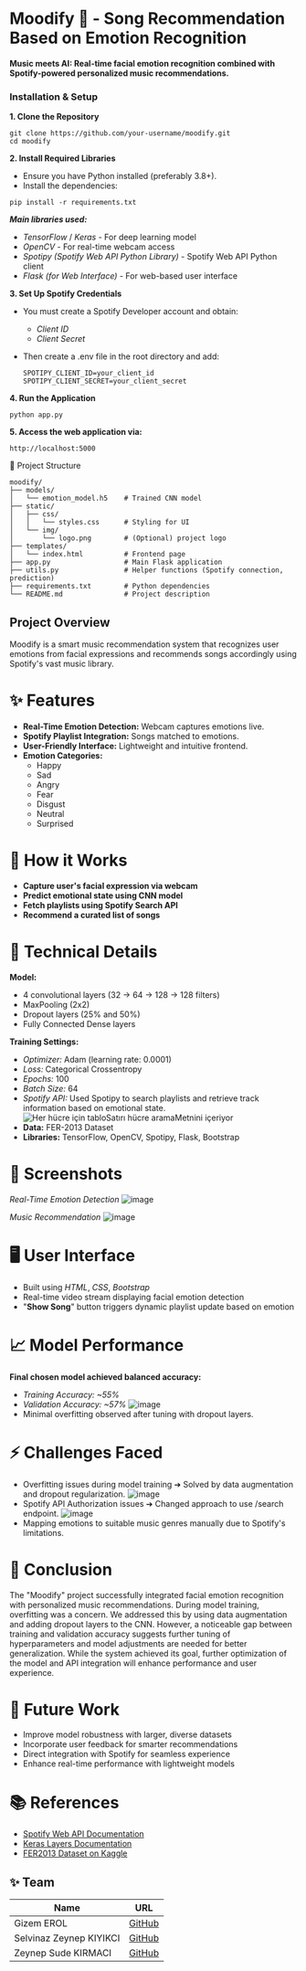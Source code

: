 # Moodify 🎵 - Song Recommendation Based on Emotion Recognition
<p> <b> Music meets AI: Real-time facial emotion recognition combined with Spotify-powered personalized music recommendations. </b></p>

### Installation & Setup
<b>1. Clone the Repository</b>
   ```
   git clone https://github.com/your-username/moodify.git
   cd moodify
   ```
<b>2. Install Required Libraries</b>
   - Ensure you have Python installed (preferably 3.8+).
   - Install the dependencies:
     
   ```
   pip install -r requirements.txt
   ```

<b><i>Main libraries used:</i></b>
  - *TensorFlow* / *Keras*  - For deep learning model 
  - *OpenCV* - For real-time webcam access 
  - *Spotipy (Spotify Web API Python Library)* - Spotify Web API Python client 
  - *Flask (for Web Interface)* - For web-based user interface 

<b>3. Set Up Spotify Credentials</b>
 - You must create a Spotify Developer account and obtain:
     - *Client ID*
     - *Client Secret*
 - Then create a .env file in the root directory and add:
   
   ```
   SPOTIPY_CLIENT_ID=your_client_id
   SPOTIPY_CLIENT_SECRET=your_client_secret

   ```

<b> 4. Run the Application </b>

```
python app.py
```
<b> 5. Access the web application via:</b>

```
http://localhost:5000
```

📁 Project Structure
```
moodify/
├── models/
│   └── emotion_model.h5    # Trained CNN model
├── static/
│   ├── css/
│   │   └── styles.css      # Styling for UI
│   └── img/
│       └── logo.png        # (Optional) project logo
├── templates/
│   └── index.html          # Frontend page
├── app.py                  # Main Flask application
├── utils.py                # Helper functions (Spotify connection, prediction)
├── requirements.txt        # Python dependencies
└── README.md               # Project description
```
## Project Overview
<p> Moodify is a smart music recommendation system that recognizes user emotions from facial expressions and recommends songs accordingly using Spotify's vast music library. </p>

# ✨ Features
- **Real-Time Emotion Detection:** Webcam captures emotions live.
- **Spotify Playlist Integration:** Songs matched to emotions.
- **User-Friendly Interface:** Lightweight and intuitive frontend.
- **Emotion Categories:**
     - Happy
     - Sad
     - Angry
     - Fear
     - Disgust
     - Neutral
     - Surprised

# 🧠 How it Works
   - **Capture user's facial expression via webcam**
   - **Predict emotional state using CNN model**
   - **Fetch playlists using Spotify Search API**
   - **Recommend a curated list of songs**

# 🧪 Technical Details
**Model:**
   - 4 convolutional layers (32 → 64 → 128 → 128 filters)
   - MaxPooling (2x2)
   - Dropout layers (25% and 50%)
   - Fully Connected Dense layers

**Training Settings:**
   - *Optimizer:* Adam (learning rate: 0.0001)
   - *Loss:* Categorical Crossentropy
   - *Epochs:* 100
   - *Batch Size:* 64
   - *Spotify API:* Used Spotipy to search playlists and retrieve track information based on emotional state.
     ![Her hücre için tabloSatırı hücre aramaMetnini içeriyor](https://github.com/user-attachments/assets/61e8565e-9a3e-4926-9e25-719ae6d65803)
   - **Data:** FER-2013 Dataset
   - **Libraries:** TensorFlow, OpenCV, Spotipy, Flask, Bootstrap

# 📸 Screenshots
  *Real-Time Emotion Detection*
  ![image](https://github.com/user-attachments/assets/36b523e1-c6c8-4cd9-a52a-884f96b7cc30)

  *Music Recommendation*
  ![image](https://github.com/user-attachments/assets/33480b3f-d150-4897-81ef-76e3c4ed67ba)

  
# 🖥️ User Interface
  - Built using *HTML*, *CSS*, *Bootstrap*
  - Real-time video stream displaying facial emotion detection
  - "**Show Song**" button triggers dynamic playlist update based on emotion

# 📈 Model Performance
**Final chosen model achieved balanced accuracy:**
  - *Training Accuracy: ~55%*
  - *Validation Accuracy: ~57%*
![image](https://github.com/user-attachments/assets/ca0ec39f-13a6-4715-9f85-2b81dd0e057c)
  - Minimal overfitting observed after tuning with dropout layers.

# ⚡ Challenges Faced
- Overfitting issues during model training ➔ Solved by data augmentation and dropout regularization.
  ![image](https://github.com/user-attachments/assets/669229e3-7621-4b1c-9d4e-d722c27a343e)
- Spotify API Authorization issues ➔ Changed approach to use /search endpoint.
  ![image](https://github.com/user-attachments/assets/6e722ea0-e63c-466f-97b9-7134f3e10d85)
- Mapping emotions to suitable music genres manually due to Spotify's limitations.

# 📰 Conclusion
  <p> The "Moodify" project successfully integrated facial emotion recognition with personalized music recommendations.
During model training, overfitting was a concern. We addressed this by using data augmentation and adding dropout layers to the CNN. However, 
a noticeable gap between training and validation accuracy suggests further tuning of hyperparameters and model adjustments are needed for better generalization.
While the system achieved its goal, further optimization of the model and API integration will enhance performance and user experience.</p>

# 🔮 Future Work
  - Improve model robustness with larger, diverse datasets
  - Incorporate user feedback for smarter recommendations
  - Direct integration with Spotify for seamless experience
  - Enhance real-time performance with lightweight models

# 📚 References
  - [Spotify Web API Documentation](https://developer.spotify.com/documentation/web-api)
  - [Keras Layers Documentation](https://keras.io/api/layers/)
  - [FER2013 Dataset on Kaggle](https://www.kaggle.com/datasets/msambare/fer2013)

## ✨ Team
| Name | URL |
|------|------|
|Gizem EROL| [GitHub](https://github.com/Gizemexe)|
|Selvinaz Zeynep KIYIKCI| [GitHub](https://github.com/selvikiyikci)|
|Zeynep Sude KIRMACI| [GitHub](https://github.com/zeynepkrmc)|

